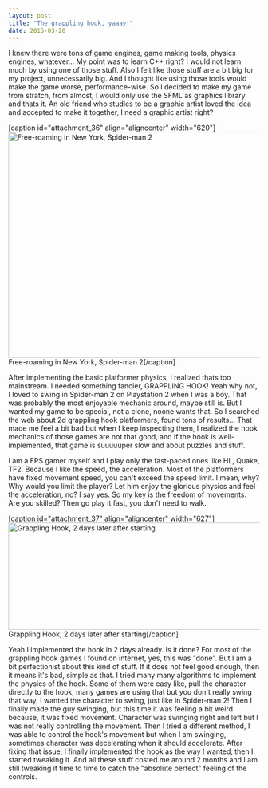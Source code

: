 ```yaml
---
layout: post
title: "The grappling hook, yaaay!"
date: 2015-03-20
---
```


I knew there were tons of game engines, game making tools, physics engines,  whatever... My point was to learn C++ right?  I would not learn much by using one of those stuff. Also I felt like those stuff are a bit big for my project, unnecessarily big. And I thought like using those tools would make the game worse, performance-wise. So I decided to make my game from stratch, from almost, I would only use the SFML as graphics library and thats it. An old friend who studies to be a graphic artist loved the idea and accepted to make it together, I need a graphic artist right?

[caption id="attachment_36" align="aligncenter" width="620"]<a href="http://naezith.com/wp-content/uploads/2015/03/spider-man-2-city.jpg"><img class="size-full wp-image-36" src="http://naezith.com/wp-content/uploads/2015/03/spider-man-2-city.jpg" alt="Free-roaming in New York, Spider-man 2 " width="620" height="453" /></a> Free-roaming in New York, Spider-man 2[/caption]

<!--more-->

After implementing the basic platformer physics, I realized thats too mainstream. I needed something fancier, GRAPPLING HOOK! Yeah why not, I loved to swing in Spider-man 2 on Playstation 2 when I was a boy. That was probably the most enjoyable mechanic around, maybe still is. But I wanted my game to be special, not a clone, noone wants that. So I searched the web about 2d grappling hook platformers, found tons of results... That made me feel a bit bad but when I keep inspecting them, I realized the hook mechanics of those games are not that good, and if the hook is well-implemented, that game is suuuuuper slow and about puzzles and stuff.

I am a FPS gamer myself and I play only the fast-paced ones like HL, Quake, TF2. Because I like the speed, the acceleration. Most of the platformers have fixed movement speed, you can't exceed the speed limit. I mean, why? Why would you limit the player? Let him enjoy the glorious physics and feel the acceleration, no? I say yes. So my key is the freedom of movements. Are you skilled? Then go play it fast, you don't need to walk.

[caption id="attachment_37" align="aligncenter" width="627"]<a href="http://naezith.com/wp-content/uploads/2015/03/2dayslater.png"><img class="size-full wp-image-37" src="http://naezith.com/wp-content/uploads/2015/03/2dayslater.png" alt="Grappling Hook, 2 days later after starting" width="627" height="215" /></a> Grappling Hook, 2 days later after starting[/caption]

Yeah I implemented the hook in 2 days already. Is it done? For most of the  grappling hook games I found on internet, yes, this was "done". But I am a bit perfectionist about this kind of stuff. If it does not feel good enough, then it means it's bad, simple as that. I tried many many algorithms to implement the physics of the hook. Some of them were easy like, pull the character directly to the hook, many games are using that but you don't really swing that way, I wanted the character to swing, just like in Spider-man 2! Then I finally made the guy swinging, but this time it was feeling a bit weird because, it was fixed movement. Character was swinging right and left but I was not really controlling the movement. Then I tried a different method, I was able to control the hook's movement but when I am swinging, sometimes character was decelerating when it should accelerate. After fixing that issue, I finally implemented the hook as the way I wanted, then I started tweaking it. And all these stuff costed me around 2 months and I am still tweaking it time to time to catch the "absolute perfect" feeling of the controls.